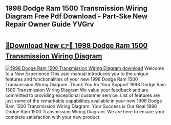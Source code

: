 ## 1998 Dodge Ram 1500 Transmission Wiring Diagram Free Pdf Download - Part-Ske New Repair Owner Guide YVGrv

# <h2><a href="http://dfl1bs.blite.top/?on=1998+Dodge+Ram+1500+Transmission+Wiring+Diagram">🔗Download New 👉🔴 1998 Dodge Ram 1500 Transmission Wiring Diagram</a></h2>

[![1998 Dodge Ram 1500 Transmission Wiring Diagram download](https://i.imgur.com/lujVjoI.png)](http://dfl1bs.blite.top/?on=1998+Dodge+Ram+1500+Transmission+Wiring+Diagram)
Welcome to a New Experience This user manual introduces you to the unique features and functionalities of your new 1998 Dodge Ram 1500 Transmission Wiring Diagram. Thank You for Your Support 1998 Dodge Ram 1500 Transmission Wiring Diagram We value your feedback and are committed to providing exceptional customer service. List of features are just some of the remarkable capabilities available in your new 1998 Dodge Ram 1500 Transmission Wiring Diagram. Your Success is Our Goal 1998 Dodge Ram 1500 Transmission Wiring Diagram. We are here to ensure your complete satisfaction with your new product.
